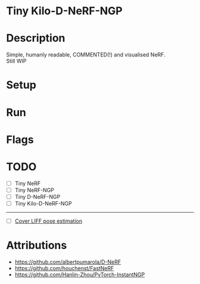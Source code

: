 # Tiny Kilo-D-NeRF-NGP

# Description
Simple, humanly readable, COMMENTED(!) and visualised NeRF.  
Still WIP

# Setup

# Run

# Flags

# TODO
- [ ] Tiny NeRF
- [ ] Tiny NeRF-NGP
- [ ] Tiny D-NeRF-NGP
- [ ] Tiny Kilo-D-NeRF-NGP
---
- [ ] [Cover LIFF pose estimation](https://github.com/fyusion/llff)

# Attributions
- https://github.com/albertpumarola/D-NeRF
- https://github.com/houchenst/FastNeRF
- https://github.com/Hanlin-Zhou/PyTorch-InstantNGP
